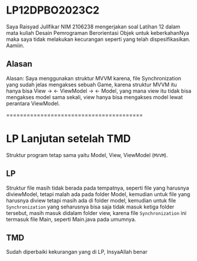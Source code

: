 # LP12DPBO2023C2
Saya Raisyad Jullfikar NIM 2106238 mengerjakan soal Latihan 12 dalam mata kuliah Desain Pemrograman Berorientasi Objek untuk keberkahanNya maka saya tidak melakukan kecurangan seperti yang telah dispesifikasikan. Aamiin.

## Alasan
Alasan: Saya menggunakan struktur MVVM karena, file Synchronization yang sudah jelas mengakses sebuah Game, karena struktur MVVM itu hanya bisa View -> <- ViewModel -> <- Model, yang mana view itu tidak bisa mengakses model sama sekali, view hanya bisa mengakses model lewat perantara ViewModel.

========================================

# LP Lanjutan setelah TMD
Struktur program tetap sama yaitu Model, View, ViewModel (`MVVM`). 

## LP 
Struktur file masih tidak berada pada tempatnya, seperti file yang harusnya diviewModel, tetapi malah ada pada folder Model, kemudian untuk file yang harusnya diview tetapi masih ada di folder model, kemudian untuk file `Synchronization` yang seharusnya bisa saja tidak masuk ketiga folder tersebut, masih masuk didalam folder view, karena file `Synchronization` ini termasuk file Main, seperti Main.java pada umumnya. 

## TMD 
Sudah diperbaiki kekurangan yang di LP, InsyaAllah benar
